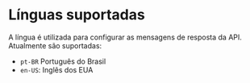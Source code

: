 # Línguas suportadas

A língua é utilizada para configurar as mensagens de resposta da API. Atualmente são suportadas:

- `pt-BR` Português do Brasil
- `en-US`: Inglês dos EUA
